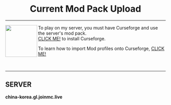 <h1 align="center">Current Mod Pack Upload</h1>

---

<img align="left" src="https://static.wikia.nocookie.net/minecraft-esp/images/1/13/CurseForge_Logo.png/revision/latest?cb=20220808083438&path-prefix=es" width="100">

To play on my server, you must have Curseforge and use the server's mod pack.  
[CLICK ME!](https://download.curseforge.com) to install Curseforge.  

To learn how to import Mod profiles onto Curseforge, [CLICK ME!](https://example.com/import-guide)

<br clear="left"/>

---

## SERVER

**china-korea.gl.joinmc.live**
